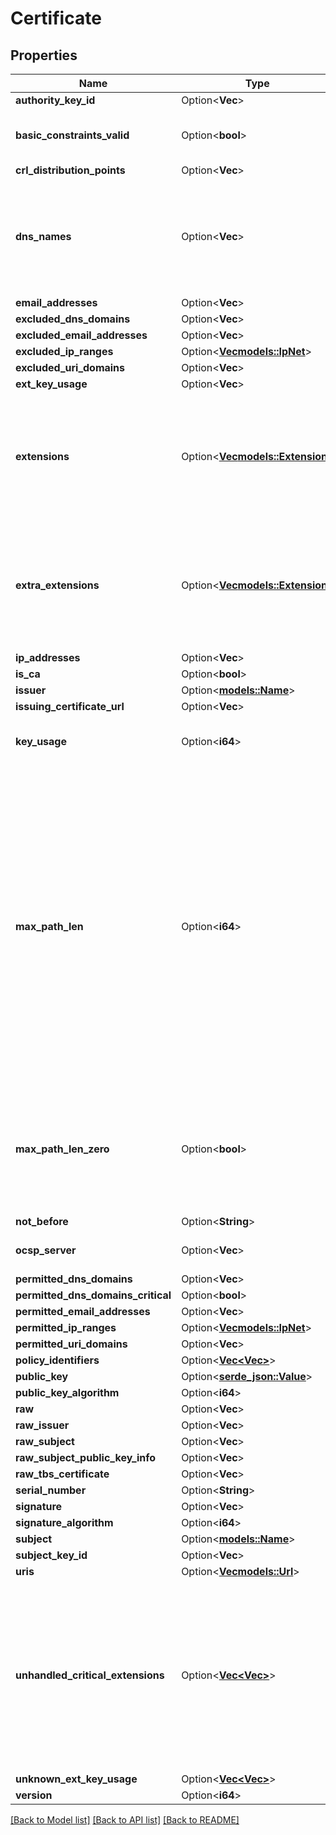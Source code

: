 # Certificate

## Properties

Name | Type | Description | Notes
------------ | ------------- | ------------- | -------------
**authority_key_id** | Option<**Vec<i32>**> |  | [optional]
**basic_constraints_valid** | Option<**bool**> | BasicConstraintsValid indicates whether IsCA, MaxPathLen, and MaxPathLenZero are valid. | [optional]
**crl_distribution_points** | Option<**Vec<String>**> | CRL Distribution Points | [optional]
**dns_names** | Option<**Vec<String>**> | Subject Alternate Name values. (Note that these values may not be valid if invalid values were contained within a parsed certificate. For example, an element of DNSNames may not be a valid DNS domain name.) | [optional]
**email_addresses** | Option<**Vec<String>**> |  | [optional]
**excluded_dns_domains** | Option<**Vec<String>**> |  | [optional]
**excluded_email_addresses** | Option<**Vec<String>**> |  | [optional]
**excluded_ip_ranges** | Option<[**Vec<models::IpNet>**](IPNet.md)> |  | [optional]
**excluded_uri_domains** | Option<**Vec<String>**> |  | [optional]
**ext_key_usage** | Option<**Vec<i64>**> |  | [optional]
**extensions** | Option<[**Vec<models::Extension>**](Extension.md)> | Extensions contains raw X.509 extensions. When parsing certificates, this can be used to extract non-critical extensions that are not parsed by this package. When marshaling certificates, the Extensions field is ignored, see ExtraExtensions. | [optional]
**extra_extensions** | Option<[**Vec<models::Extension>**](Extension.md)> | ExtraExtensions contains extensions to be copied, raw, into any marshaled certificates. Values override any extensions that would otherwise be produced based on the other fields. The ExtraExtensions field is not populated when parsing certificates, see Extensions. | [optional]
**ip_addresses** | Option<**Vec<String>**> |  | [optional]
**is_ca** | Option<**bool**> |  | [optional]
**issuer** | Option<[**models::Name**](Name.md)> |  | [optional]
**issuing_certificate_url** | Option<**Vec<String>**> |  | [optional]
**key_usage** | Option<**i64**> | KeyUsage represents the set of actions that are valid for a given key. It's a bitmap of the KeyUsage* constants. | [optional]
**max_path_len** | Option<**i64**> | MaxPathLen and MaxPathLenZero indicate the presence and value of the BasicConstraints' \"pathLenConstraint\".  When parsing a certificate, a positive non-zero MaxPathLen means that the field was specified, -1 means it was unset, and MaxPathLenZero being true mean that the field was explicitly set to zero. The case of MaxPathLen==0 with MaxPathLenZero==false should be treated equivalent to -1 (unset).  When generating a certificate, an unset pathLenConstraint can be requested with either MaxPathLen == -1 or using the zero value for both MaxPathLen and MaxPathLenZero. | [optional]
**max_path_len_zero** | Option<**bool**> | MaxPathLenZero indicates that BasicConstraintsValid==true and MaxPathLen==0 should be interpreted as an actual maximum path length of zero. Otherwise, that combination is interpreted as MaxPathLen not being set. | [optional]
**not_before** | Option<**String**> |  | [optional]
**ocsp_server** | Option<**Vec<String>**> | RFC 5280, 4.2.2.1 (Authority Information Access) | [optional]
**permitted_dns_domains** | Option<**Vec<String>**> |  | [optional]
**permitted_dns_domains_critical** | Option<**bool**> | Name constraints | [optional]
**permitted_email_addresses** | Option<**Vec<String>**> |  | [optional]
**permitted_ip_ranges** | Option<[**Vec<models::IpNet>**](IPNet.md)> |  | [optional]
**permitted_uri_domains** | Option<**Vec<String>**> |  | [optional]
**policy_identifiers** | Option<[**Vec<Vec<i64>>**](Vec.md)> |  | [optional]
**public_key** | Option<[**serde_json::Value**](.md)> |  | [optional]
**public_key_algorithm** | Option<**i64**> |  | [optional]
**raw** | Option<**Vec<i32>**> |  | [optional]
**raw_issuer** | Option<**Vec<i32>**> |  | [optional]
**raw_subject** | Option<**Vec<i32>**> |  | [optional]
**raw_subject_public_key_info** | Option<**Vec<i32>**> |  | [optional]
**raw_tbs_certificate** | Option<**Vec<i32>**> |  | [optional]
**serial_number** | Option<**String**> |  | [optional]
**signature** | Option<**Vec<i32>**> |  | [optional]
**signature_algorithm** | Option<**i64**> |  | [optional]
**subject** | Option<[**models::Name**](Name.md)> |  | [optional]
**subject_key_id** | Option<**Vec<i32>**> |  | [optional]
**uris** | Option<[**Vec<models::Url>**](URL.md)> |  | [optional]
**unhandled_critical_extensions** | Option<[**Vec<Vec<i64>>**](Vec.md)> | UnhandledCriticalExtensions contains a list of extension IDs that were not (fully) processed when parsing. Verify will fail if this slice is non-empty, unless verification is delegated to an OS library which understands all the critical extensions.  Users can access these extensions using Extensions and can remove elements from this slice if they believe that they have been handled. | [optional]
**unknown_ext_key_usage** | Option<[**Vec<Vec<i64>>**](Vec.md)> |  | [optional]
**version** | Option<**i64**> |  | [optional]

[[Back to Model list]](../README.md#documentation-for-models) [[Back to API list]](../README.md#documentation-for-api-endpoints) [[Back to README]](../README.md)


